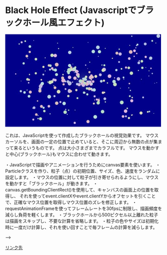 # Black Hole Effect (Javascriptでブラックホール風エフェクト)

![Black Hole Effect](images/BlackHoleEffect.jpg)

これは、JavaScriptを使って作成したブラックホールの視覚効果です。
マウスカーソルを、画面の一定の位置で止めていると、そこに周辺から無数の点が集まって来るというものです。
点は大小さまざまでカラフルです。
マウスを動かすと中心(ブラックホール)もマウスに合わせて動きます。

・JavaScriptで描画やアニメーションを行うためにcanvas要素を使います。
・Particleクラスを作り、粒子（点）の初期位置、サイズ、色、速度をランダムに設定します。
・マウスの位置に対して粒子が引き寄せられるようにし、マウスを動かすと「ブラックホール」が動きます。
・canvas.getBoundingClientRect()を使用して、キャンバスの画面上の位置を取得し、
それを使ってevent.clientXやevent.clientYからオフセットを引くことで、正確なマウス位置を取得しマウス位置のズレを修正します。
・requestAnimationFrameを使ってフレームレートを30fpsに制限し、描画頻度を減らし負荷を軽くします。
・ブラックホールから500ピクセル以上離れた粒子は描画をスキップし、不要な計算を省略します。
・粒子の色やサイズは初期化時に一度だけ計算し、それを使い回すことで毎フレームの計算を減らします。





 -->




 [リンク先](https://url.html)
